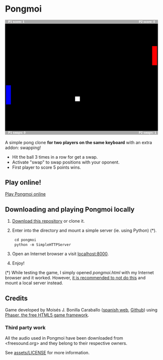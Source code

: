 # Pongmoi

![](pongmoi.png)

A simple pong clone **for two players on the same keyboard** with an extra addon: swapping! 

- Hit the ball 3 times in a row for get a swap. 
- Activate "swap" to swap positions with your oponent.
- First player to score 5 points wins.

## Play online!

[Play Pongmoi online](https://rawgit.com/moisesjbc/pongmoi/master/pongmoi.html)

## Downloading and playing Pongmoi locally

1. [Download this repository](https://github.com/moisesjbc/pongmoi/archive/master.zip) or clone it.
2. Enter into the directory and mount a simple server (ie. using Python) (\*).

        cd pongmoi
        python -m SimpleHTTPServer

3. Open an Internet browser a visit <localhost:8000>.
4. Enjoy!

(\*) While testing the game, I simply opened *pongmoi.html* with my Internet browser and it worked. However, [it is recommended to not do this](http://phaser.io/tutorials/getting-started) and mount a local server instead. 

## Credits

Game developed by Moisés J. Bonilla Caraballo ([spanish web](http://www.moisesjose.com), [Github](https://github.com/moisesjbc)) using [Phaser, the free HTML5 game framework](http://phaser.io/).

### Third party work

All the audio used in Pongmoi have been downloaded from <freesound.org> and they belong to their respective owners.

See [assets/LICENSE](assets/LICENSE) for more information.
